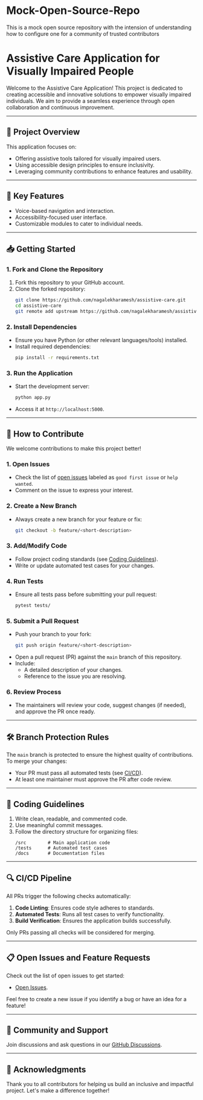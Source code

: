 # Mock-Open-Source-Repo
This is a mock open source repository with the intension of understanding how to configure one for a community of trusted contributors

# **Assistive Care Application for Visually Impaired People**  

Welcome to the Assistive Care Application! This project is dedicated to creating accessible and innovative solutions to empower visually impaired individuals. We aim to provide a seamless experience through open collaboration and continuous improvement.  

---

## 🚀 **Project Overview**  

This application focuses on:  
- Offering assistive tools tailored for visually impaired users.  
- Using accessible design principles to ensure inclusivity.  
- Leveraging community contributions to enhance features and usability.  

---

## 🎯 **Key Features**  
- Voice-based navigation and interaction.  
- Accessibility-focused user interface.  
- Customizable modules to cater to individual needs.  

---

## 📥 **Getting Started**  

### **1. Fork and Clone the Repository**  
1. Fork this repository to your GitHub account.  
2. Clone the forked repository:  
   ```bash  
   git clone https://github.com/nagalekharamesh/assistive-care.git  
   cd assistive-care  
   git remote add upstream https://github.com/nagalekharamesh/assistive-care.git  
   ```  

### **2. Install Dependencies**  
- Ensure you have Python (or other relevant languages/tools) installed.  
- Install required dependencies:  
   ```bash  
   pip install -r requirements.txt  
   ```  

### **3. Run the Application**  
- Start the development server:  
   ```bash  
   python app.py  
   ```  
- Access it at `http://localhost:5000`.  

---

## 🤝 **How to Contribute**  

We welcome contributions to make this project better!  

### **1. Open Issues**  
- Check the list of [open issues](https://github.com/NagalekhaRamesh/Mock-Open-Source-Repo/issues) labeled as `good first issue` or `help wanted`.  
- Comment on the issue to express your interest.  

### **2. Create a New Branch**  
- Always create a new branch for your feature or fix:  
   ```bash  
   git checkout -b feature/<short-description>  
   ```  

### **3. Add/Modify Code**  
- Follow project coding standards (see [Coding Guidelines](#coding-guidelines)).  
- Write or update automated test cases for your changes.  

### **4. Run Tests**  
- Ensure all tests pass before submitting your pull request:  
   ```bash  
   pytest tests/  
   ```  

### **5. Submit a Pull Request**  
- Push your branch to your fork:  
   ```bash  
   git push origin feature/<short-description>  
   ```  
- Open a pull request (PR) against the `main` branch of this repository.  
- Include:  
  - A detailed description of your changes.  
  - Reference to the issue you are resolving.  

### **6. Review Process**  
- The maintainers will review your code, suggest changes (if needed), and approve the PR once ready.  

---

## 🛠 **Branch Protection Rules**  

The `main` branch is protected to ensure the highest quality of contributions. To merge your changes:  
- Your PR must pass all automated tests (see [CI/CD](#ci/cd-pipeline)).  
- At least one maintainer must approve the PR after code review.  

---

## 📑 **Coding Guidelines**  
1. Write clean, readable, and commented code.  
2. Use meaningful commit messages.  
3. Follow the directory structure for organizing files:  
   ```plaintext  
   /src        # Main application code  
   /tests      # Automated test cases  
   /docs       # Documentation files  
   ```  

---

## 🔍 **CI/CD Pipeline**  

All PRs trigger the following checks automatically:  
1. **Code Linting**: Ensures code style adheres to standards.  
2. **Automated Tests**: Runs all test cases to verify functionality.  
3. **Build Verification**: Ensures the application builds successfully.  

Only PRs passing all checks will be considered for merging.  

---

## 📋 **Open Issues and Feature Requests**  

Check out the list of open issues to get started:  
- [Open Issues](https://github.com/NagalekhaRamesh/Mock-Open-Source-Repo/issues).  

Feel free to create a new issue if you identify a bug or have an idea for a feature!  

---

## 💬 **Community and Support**  

Join discussions and ask questions in our [GitHub Discussions](https://github.com/NagalekhaRamesh/Mock-Open-Source-Repo/discussions/3).  

---

## 🌟 **Acknowledgments**  

Thank you to all contributors for helping us build an inclusive and impactful project. Let's make a difference together! 
